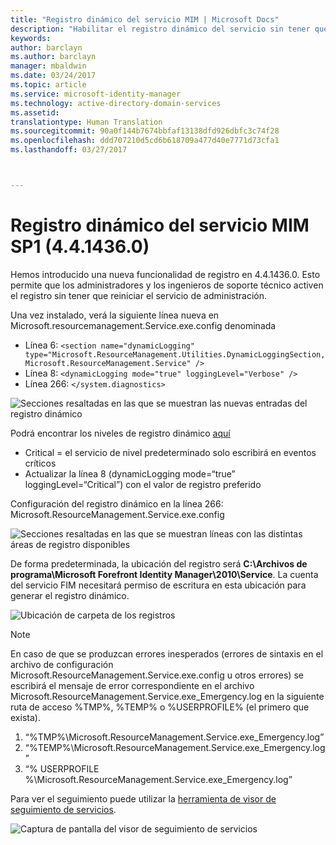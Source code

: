 ```yaml
---
title: "Registro dinámico del servicio MIM | Microsoft Docs"
description: "Habilitar el registro dinámico del servicio sin tener que reiniciar el servicio de administración"
keywords: 
author: barclayn
ms.author: barclayn
manager: mbaldwin
ms.date: 03/24/2017
ms.topic: article
ms.service: microsoft-identity-manager
ms.technology: active-directory-domain-services
ms.assetid: 
translationtype: Human Translation
ms.sourcegitcommit: 90a0f144b7674bbfaf13138dfd926dbfc3c74f28
ms.openlocfilehash: ddd707210d5cd6b618709a477d40e7771d73cfa1
ms.lasthandoff: 03/27/2017



---
```

# <a name="mim-sp1-4414360--service-dynamic-logging"></a>Registro dinámico del servicio MIM SP1 (4.4.1436.0)
Hemos introducido una nueva funcionalidad de registro en 4.4.1436.0. Esto permite que los administradores y los ingenieros de soporte técnico activen el registro sin tener que reiniciar el servicio de administración.

Una vez instalado, verá la siguiente línea nueva en Microsoft.resourcemanagement.Service.exe.config denominada

*    Línea 6: ``<section name="dynamicLogging" type="Microsoft.ResourceManagement.Utilities.DynamicLoggingSection, Microsoft.ResourceManagement.Service" />``
*    Línea 8: ``<dynamicLogging mode="true" loggingLevel="Verbose" />``
*    Línea 266: ``</system.diagnostics> ``

![Secciones resaltadas en las que se muestran las nuevas entradas del registro dinámico](/media/mim-service-dynamic-logging/screen01.png)

Podrá encontrar los niveles de registro dinámico [aquí](https://msdn.microsoft.com/library/ms733025(v=vs.110).aspx#Anchor_3)

- Critical = el servicio de nivel predeterminado solo escribirá en eventos críticos
- Actualizar la línea 8 (dynamicLogging mode=“true” loggingLevel=“Critical”) con el valor de registro preferido

Configuración del registro dinámico en la línea 266: Microsoft.ResourceManagement.Service.exe.config

![Secciones resaltadas en las que se muestran líneas con las distintas áreas de registro disponibles](/media/mim-service-dynamic-logging/screen02.png)

De forma predeterminada, la ubicación del registro será **C:\Archivos de programa\Microsoft Forefront Identity Manager\2010\Service**. La cuenta del servicio FIM necesitará permiso de escritura en esta ubicación para generar el registro dinámico.

![Ubicación de carpeta de los registros](/media/mim-service-dynamic-logging/screen03.png)

 >[!NOTE]
 En caso de que se produzcan errores inesperados (errores de sintaxis en el archivo de configuración Microsoft.ResourceManagement.Service.exe.config u otros errores) se escribirá el mensaje de error correspondiente en el archivo Microsoft.ResourceManagement.Service.exe_Emergency.log en la siguiente ruta de acceso %TMP%, %TEMP% o %USERPROFILE% (el primero que exista).  
1. “%TMP%\Microsoft.ResourceManagement.Service.exe_Emergency.log”
2. “%TEMP%\Microsoft.ResourceManagement.Service.exe_Emergency.log”
3. “% USERPROFILE %\Microsoft.ResourceManagement.Service.exe_Emergency.log”

Para ver el seguimiento puede utilizar la [herramienta de visor de seguimiento de servicios](https://msdn.microsoft.com//library/aa751795(v=vs.110).aspx).

 ![Captura de pantalla del visor de seguimiento de servicios](/media/mim-service-dynamic-logging/screen04.png)

